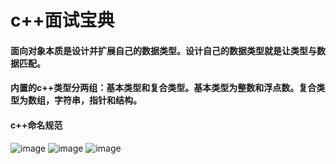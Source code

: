 # c++面试宝典
#### 面向对象本质是设计并扩展自己的数据类型。设计自己的数据类型就是让类型与数据匹配。
#### 内置的c++类型分两组：基本类型和复合类型。基本类型为整数和浮点数。复合类型为数组，字符串，指针和结构。
#### c++命名规范
![image](https://user-images.githubusercontent.com/47937067/208894112-0c5f3648-4f71-4433-a356-78b3f229bff9.png)
![image](https://user-images.githubusercontent.com/47937067/208894185-c8bf5957-afa9-4aa2-a131-8bfe85c184de.png)
![image](https://user-images.githubusercontent.com/47937067/208894243-be16f322-374a-4302-93a7-544ba658b149.png)
